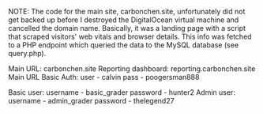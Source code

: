 NOTE:
The code for the main site, carbonchen.site, unfortunately did not get backed up
before I destroyed the DigitalOcean virtual machine and cancelled the domain name.
Basically, it was a landing page with a script that scraped visitors' web vitals and
browser details. This info was fetched to a PHP endpoint which queried the data
to the MySQL database (see query.php).

Main URL: carbonchen.site
Reporting dashboard: reporting.carbonchen.site
Main URL Basic Auth:
user - calvin
pass - poogersman888

Basic user:
username - basic_grader
password - hunter2
Admin user:
username - admin_grader
password - thelegend27

